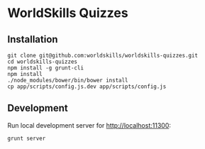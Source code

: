 # WorldSkills Quizzes

## Installation

```
git clone git@github.com:worldskills/worldskills-quizzes.git
cd worldskills-quizzes
npm install -g grunt-cli
npm install
./node_modules/bower/bin/bower install
cp app/scripts/config.js.dev app/scripts/config.js
```

## Development

Run local development server for [http://localhost:11300](http://localhost:11300/):

```
grunt server
```
